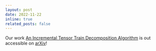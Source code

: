 ```yaml
---
layout: post
date: 2022-11-22
inline: true
related_posts: false
---
```


Our work [An Incremental Tensor Train Decomposition Algorithm](/assets/pdf/ttice_paper.pdf) is out accessible on [arXiv](https://arxiv.org/abs/2211.12487)!